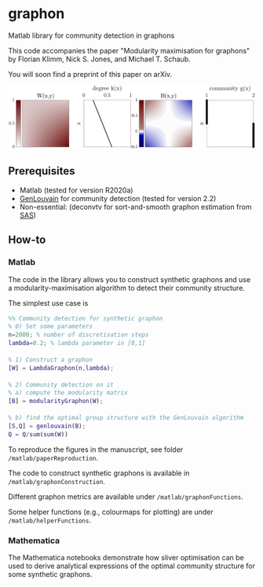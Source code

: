 # graphon
Matlab library for community detection in graphons

This code accompanies the paper "Modularity maximisation for graphons" by Florian Klimm, Nick S. Jones, and Michael T. Schaub.

You will soon find a preprint of this paper on arXiv.

![image info](./matlab/paperReproduction/figures/fig3_lambdaGraphon.png)

## Prerequisites
- Matlab (tested for version R2020a)
- [GenLouvain](https://github.com/GenLouvain/GenLouvain) for community detection (tested for version 2.2)
- Non-essential: (deconvtv for sort-and-smooth graphon estimation from [SAS](https://github.com/airoldilab/SAS))

## How-to

### Matlab
The code in the library allows you to construct synthetic graphons and use a modularity-maximisation algorithm to detect their community structure.

The simplest use case is
```Matlab
%% Community detection for synthetic graphon
% 0) Set some parameters
n=2000; % number of discretisation steps
lambda=0.2; % lambda parameter in [0,1]

% 1) Construct a graphon
[W] = LambdaGraphon(n,lambda);

% 2) Community detection on it
% a) compute the modularity matrix
[B] = modularityGraphon(W);

% b) find the optimal group structure with the GenLouvain algorithm
[S,Q] = genlouvain(B);
Q = Q/sum(sum(W))
```

To reproduce the figures in the manuscript, see folder `/matlab/paperReproduction`.

The code to construct synthetic graphons is available in `/matlab/graphonConstruction`.

Different graphon metrics are available under `/matlab/graphonFunctions`.

Some helper functions (e.g., colourmaps for plotting) are under `/matlab/helperFunctions`.

### Mathematica

The Mathematica notebooks demonstrate how sliver optimisation can be used to derive analytical expressions of the optimal community structure for some synthetic graphons.
